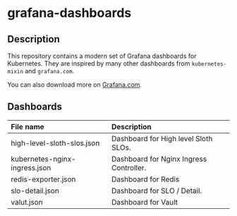 # grafana-dashboards

## Description
This repository contains a modern set of Grafana dashboards for Kubernetes.
They are inspired by many other dashboards from `kubernetes-mixin` and `grafana.com`.

You can also download more on [Grafana.com](https://grafana.com/grafana/dashboards/).

## Dashboards
| File name                       | Description         |
|:--------------------------------|:--------------------|
| high-level-sloth-slos.json      | Dashboard for High level Sloth SLOs. |
| kubernetes-nginx-ingress.json   | Dashboard for Nginx Ingress Controller. |
| redis-exporter.json             | Dashboard for Redis |
| slo-detail.json                 | Dashboard for SLO / Detail. |
| valut.json                 | Dashboard for Vault |
